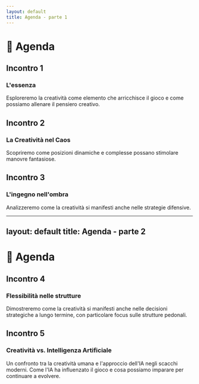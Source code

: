 ```yaml
---
layout: default
title: Agenda - parte 1
---
```


# 📅 Agenda

<div class="grid grid-cols-3 gap-4 mt-12">

  <!-- Incontro 1 -->
  <div v-click="1" class="p-2 border-l-4 border-blue-400 shadow-sm rounded-md min-w-[120px]">
    <h2 class="text-sm text-blue-400">Incontro 1</h2>
    <h3 class="text-xs">L'essenza</h3>
    <p class="mt-2 text-xs">
        Esploreremo la creatività come elemento che arricchisce il gioco e come possiamo allenare il pensiero creativo.
    </p>
  </div>

  <!-- Incontro 2 -->
  <div v-click="2" class="p-2 border-l-4 border-green-400 shadow-sm rounded-md min-w-[120px]">
    <h2 class="text-sm text-green-400">Incontro 2</h2>
    <h3 class="text-xs">La Creatività nel Caos</h3>
    <p class="mt-2 text-xs">
      Scopriremo come posizioni dinamiche e complesse possano stimolare manovre fantasiose.
    </p>
  </div>

  <!-- Incontro 3 -->
  <div v-click="3" class="p-2 border-l-4 border-red-400 shadow-sm rounded-md min-w-[120px]">
    <h2 class="text-sm text-red-400">Incontro 3</h2>
    <h3 class="text-xs">L'ingegno nell'ombra</h3>
    <p class="mt-2 text-xs">
      Analizzeremo come la creatività si manifesti anche nelle strategie difensive.
    </p>
  </div>

</div>

<div class="absolute bottom-6 left-6 text-xl">
  <a href="https://github.com/apulito/slidev-chess-creativity" target="_blank" class="slidev-icon-btn">
    <carbon:logo-github />
  </a>
  <a href="https://albertopulito.com" target="_blank" class="slidev-icon-btn">
    <carbon:earth />
  </a>
</div>

<div @click="$slidev.nav.next" class="absolute bottom-6 right-6 text-xl py-1" hover:bg="white op-10">
  <carbon:arrow-right />
</div>

---
layout: default
title: Agenda - parte 2
---

# 📅 Agenda

<div class="grid grid-cols-2 gap-4 mt-12">

  <!-- Incontro 4 -->
  <div v-click="1" class="p-2 border-l-4 border-yellow-400 shadow-sm rounded-md min-w-[120px]">
    <h2 class="text-sm text-yellow-400">Incontro 4</h2>
    <h3 class="text-xs">Flessibilità nelle strutture</h3>
    <p class="mt-2 text-xs">
      Dimostreremo come la creatività si manifesti anche nelle decisioni strategiche a lungo termine, con particolare focus sulle strutture pedonali.
    </p>
  </div>

  <!-- Incontro 5 -->
  <div v-click="2" class="p-2 border-l-4 border-purple-400 shadow-sm rounded-md min-w-[120px]">
    <h2 class="text-sm text-purple-400">Incontro 5</h2>
    <h3 class="text-xs ">Creatività vs. Intelligenza Artificiale</h3>
    <p class="mt-2 text-xs">
      Un confronto tra la creatività umana e l'approccio dell'IA negli scacchi moderni. Come l'IA ha influenzato il gioco e cosa possiamo imparare per continuare a evolvere.
    </p>
  </div>

</div>

<div class="absolute bottom-6 left-6 text-xl">
  <a href="https://github.com/apulito/slidev-chess-creativity" target="_blank" class="slidev-icon-btn">
    <carbon:logo-github />
  </a>
  <a href="https://albertopulito.com" target="_blank" class="slidev-icon-btn">
    <carbon:earth />
  </a>
</div>